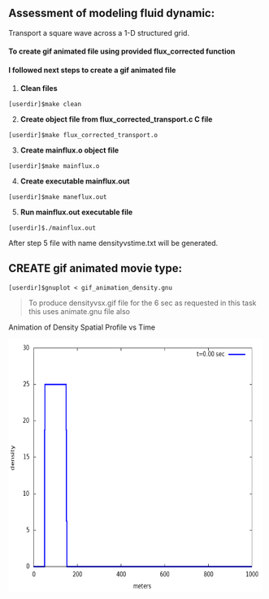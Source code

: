 ## Assessment of modeling fluid dynamic: 
Transport a square wave across a 1-D structured grid.

#### To create gif animated file using provided flux_corrected function

#### I followed next steps to create a gif animated file

1. **Clean files**
```
[userdir]$make clean
```
2. **Create object file from flux_corrected_transport.c C file**
```
[userdir]$make flux_corrected_transport.o
```
3. **Create mainflux.o object file**
```
[userdir]$make mainflux.o
```
4. **Create executable mainflux.out**
```
[userdir]$make maneflux.out
```
5. **Run mainflux.out executable file**
```
[userdir]$./mainflux.out
```

After step 5 file with name densityvstime.txt will be generated.

## CREATE gif animated movie type:
```
[userdir]$gnuplot < gif_animation_density.gnu
```
> To produce densityvsx.gif file for the 6 sec as requested in this task this uses animate.gnu file also 

Animation of Density Spatial Profile vs Time 

<img src="densityvsx.gif"  alt="drawing"  width="500"  height="500"/>
